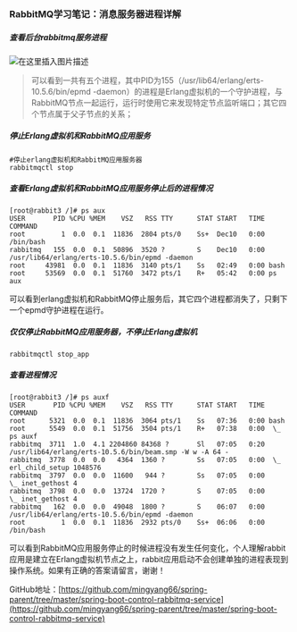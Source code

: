 ### RabbitMQ学习笔记：消息服务器进程详解

##### 查看后台rabbitmq服务进程

![在这里插入图片描述](https://img-blog.csdnimg.cn/20191211133613759.png?x-oss-process=image/watermark,type_ZmFuZ3poZW5naGVpdGk,shadow_10,text_aHR0cHM6Ly9taW5neWFuZy5ibG9nLmNzZG4ubmV0,size_16,color_FFFFFF,t_70)

> 可以看到一共有五个进程，其中PID为155（/usr/lib64/erlang/erts-10.5.6/bin/epmd -daemon）的进程是Erlang虚拟机的一个守护进程，与RabbitMQ节点一起运行，运行时使用它来发现特定节点监听端口；其它四个节点属于父子节点的关系；

##### 停止Erlang虚拟机和RabbitMQ应用服务

```
#停止erlang虚拟机和RabbitMQ应用服务器
rabbitmqctl stop
```

##### 查看Erlang虚拟机和RabbitMQ应用服务停止后的进程情况

```
[root@rabbit3 /]# ps aux
USER       PID %CPU %MEM    VSZ   RSS TTY      STAT START   TIME COMMAND
root         1  0.0  0.1  11836  2804 pts/0    Ss+  Dec10   0:00 /bin/bash
rabbitmq   155  0.0  0.1  50896  3520 ?        S    Dec10   0:00 /usr/lib64/erlang/erts-10.5.6/bin/epmd -daemon
root     43981  0.0  0.1  11836  3140 pts/1    Ss   02:49   0:00 bash
root     53569  0.0  0.1  51760  3472 pts/1    R+   05:42   0:00 ps aux
```

可以看到erlang虚拟机和RabbitMQ停止服务后，其它四个进程都消失了，只剩下一个epmd守护进程在运行。

##### 仅仅停止RabbitMQ应用服务器，不停止Erlang虚拟机

```
rabbitmqctl stop_app
```

##### 查看进程情况

```
[root@rabbit3 /]# ps auxf
USER       PID %CPU %MEM    VSZ   RSS TTY      STAT START   TIME COMMAND
root      5321  0.0  0.1  11836  3064 pts/1    Ss   07:36   0:00 bash
root      5549  0.0  0.1  51756  3504 pts/1    R+   07:38   0:00  \_ ps auxf
rabbitmq  3711  1.0  4.1 2204860 84368 ?       Sl   07:05   0:20 /usr/lib64/erlang/erts-10.5.6/bin/beam.smp -W w -A 64 -
rabbitmq  3778  0.0  0.0   4364  1360 ?        Ss   07:05   0:00  \_ erl_child_setup 1048576
rabbitmq  3797  0.0  0.0  11600   944 ?        Ss   07:05   0:00      \_ inet_gethost 4
rabbitmq  3798  0.0  0.0  13724  1720 ?        S    07:05   0:00          \_ inet_gethost 4
rabbitmq   162  0.0  0.0  49048  1800 ?        S    06:07   0:00 /usr/lib64/erlang/erts-10.5.6/bin/epmd -daemon
root         1  0.0  0.1  11836  2932 pts/0    Ss+  06:06   0:00 /bin/bash
```

可以看到RabbitMQ应用服务停止的时候进程没有发生任何变化，个人理解rabbit应用是建立在Erlang虚拟机节点之上，rabbit应用启动不会创建单独的进程表现到操作系统。如果有正确的答案请留言，谢谢！

GitHub地址：[https://github.com/mingyang66/spring-parent/tree/master/spring-boot-control-rabbitmq-service](https://github.com/mingyang66/spring-parent/tree/master/spring-boot-control-rabbitmq-service)